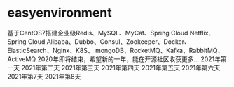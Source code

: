 # easyenvironment
基于CentOS7搭建企业级Redis、MySQL、MyCat、Spring Cloud Netflix、Spring Cloud Alibaba、Dubbo、Consul、Zookeeper、Docker、ElasticSearch、Nginx、K8S、 mongoDB、RocketMQ、Kafka、RabbitMQ、ActiveMQ
2020年即将结束，希望新的一年，能在开源社区收获更多...
2021年第一天
2021年第二天
2021年第三天
2021年第四天
2021年第五天
2021年第六天
2021年第7天
2021年第8天